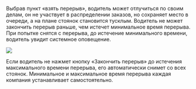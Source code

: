 Выбрав пункт «взять перерыв», водитель может отлучиться по своим делам, он не участвует в распределении заказов, но сохраняет место в очереди, а на плане стоянок становится тусклым. Водитель не может закончить перерыв раньше, чем истечет минимальное время перерыва. При попытке снятся с перерыва, до истечение минимального времени, водитель увидит системное оповещение.

![](https://txcloud.atlassian.net/wiki/download/thumbnails/27590949/FgL6ghelhB-caB_92jDHlpOpu4LYPf8E0ZK4_rEEFysCfbgUESo8fkqiBU6UEyUy4YTb5MLh4xG-TKSO1JBfh_j1HKARoLAgNt1LOm9D6KgUvbbwdp0rtu307LE4KMreh3afAx96?version=1&modificationDate=1600350996932&cacheVersion=1&api=v2&width=340&height=109)

Если водитель не нажмет кнопку «Закончить перерыв» до истечения максимального времени перерыва, его автоматически снимет со всех стоянок. Минимальное и максимальное время перерыва каждая компания устанавливает самостоятельно.